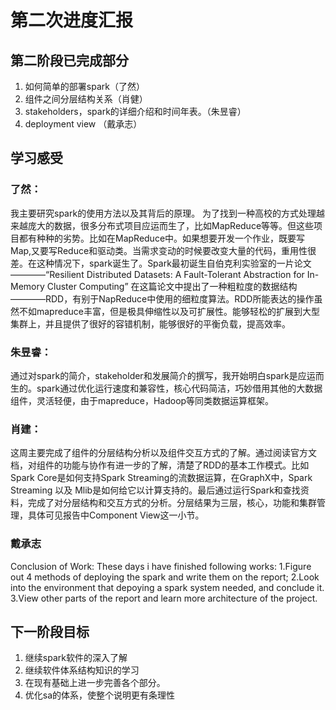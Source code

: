 # 第二次进度汇报

## 第二阶段已完成部分

1. 如何简单的部署spark（了然）
2. 组件之间分层结构关系（肖健）
3. stakeholders，spark的详细介绍和时间年表。（朱昱睿）
4. deployment view （戴承志）


## 学习感受
### 了然：
我主要研究spark的使用方法以及其背后的原理。
为了找到一种高校的方式处理越来越庞大的数据，很多分布式项目应运而生了，比如MapReduce等等。但这些项目都有种种的劣势。比如在MapReduce中。如果想要开发一个作业，既要写Map,又要写Reduce和驱动类。当需求变动的时候要改变大量的代码，重用性很差。在这种情况下，spark诞生了。Spark最初诞生自伯克利实验室的一片论文————“Resilient Distributed Datasets: A Fault-Tolerant Abstraction for In-Memory Cluster Computing” 在这篇论文中提出了一种粗粒度的数据结构————RDD，有别于NapReduce中使用的细粒度算法。RDD所能表达的操作虽然不如mapreduce丰富，但是极具伸缩性以及可扩展性。能够轻松的扩展到大型集群上，并且提供了很好的容错机制，能够很好的平衡负载，提高效率。

### 朱昱睿：
通过对spark的简介，stakeholder和发展简介的撰写，我开始明白spark是应运而生的。spark通过优化运行速度和兼容性，核心代码简洁，巧妙借用其他的大数据组件，灵活轻便，由于mapreduce，Hadoop等同类数据运算框架。

### 肖建：
这周主要完成了组件的分层结构分析以及组件交互方式的了解。通过阅读官方文档，对组件的功能与协作有进一步的了解，清楚了RDD的基本工作模式。比如 Spark Core是如何支持Spark Streaming的流数据运算，在GraphX中，Spark Streaming 以及 Mlib是如何给它以计算支持的。最后通过运行Spark和查找资料，完成了对分层结构和交互方式的分析。分层结果为三层，核心，功能和集群管理，具体可见报告中Component View这一小节。

### 戴承志
Conclusion of Work:
These days i have finished following works:
1.Figure out 4 methods of deploying the spark and write them on the report;
2.Look into the environment that depoying a spark system needed, and conclude it.
3.View other parts of the report and learn more architecture of the project.

## 下一阶段目标
1. 继续spark软件的深入了解
2. 继续软件体系结构知识的学习
3. 在现有基础上进一步完善各个部分。
4. 优化sa的体系，使整个说明更有条理性
